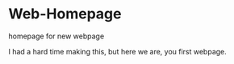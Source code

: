 # Web-Homepage
homepage for new webpage

I had a hard time making this, but here we are, you first webpage.

